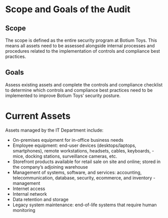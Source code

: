 # Scope and Goals of the Audit

## Scope

The scope is defined as the entire security program at Botium Toys. This means all assets need to be assessed alongside internal processes and procedures related to the implementation of controls and compliance best practices.

## Goals

Assess existing assets and complete the controls and compliance checklist to determine which controls and compliance best practices need to be implemented to  improve Botium Toys’ security posture.

# Current Assets

Assets managed by the IT Department include: 
- On-premises equipment for in-office business needs  
- Employee equipment: end-user devices (desktops/laptops, smartphones), remote workstations, headsets, cables, keyboards, - mice, docking stations, surveillance cameras, etc.
- Storefront products available for retail sale on site and online; stored in the company’s adjoining warehouse
- Management of systems, software, and services: accounting, telecommunication, database, security, ecommerce, and inventory -management
- Internet access
- Internal network
- Data retention and storage
- Legacy system maintenance: end-of-life systems that require human monitoring 
